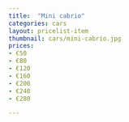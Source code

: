```yaml
---
title:  "Mini cabrio"
categories: cars
layout: pricelist-item
thumbnail: cars/mini-cabrio.jpg
prices:
- €50
- €80
- €120
- €160
- €200
- €240
- €280

---
```


